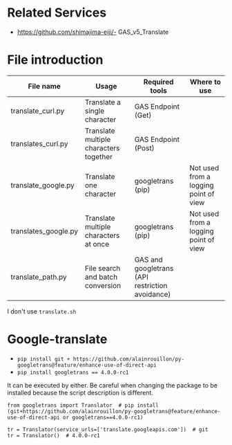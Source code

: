 # Related Services
- https://github.com/shimajima-eiji/- GAS_v5_Translate

# File introduction
File name | Usage | Required tools | Where to use |
| -------------------- | ---- | --- | --- |
| translate_curl.py | Translate a single character | GAS Endpoint (Get) ||
| translates_curl.py | Translate multiple characters together | GAS Endpoint (Post) ||
| translate_google.py | Translate one character | googletrans (pip) | Not used from a logging point of view |
| translates_google.py | Translate multiple characters at once | googletrans (pip) | Not used from a logging point of view |
| translate_path.py | File search and batch conversion | GAS and googletrans (API restriction avoidance) ||

I don't use `translate.sh`

# Google-translate
- `pip install git + https://github.com/alainrouillon/py-googletrans@feature/enhance-use-of-direct-api`
- `pip install googletrans == 4.0.0-rc1`

It can be executed by either.
Be careful when changing the package to be installed because the script description is different.

```
from googletrans import Translator  # pip install (git+https://github.com/alainrouillon/py-googletrans@feature/enhance-use-of-direct-api or googletrans==4.0.0-rc1)

tr = Translator(service_urls=['translate.googleapis.com'])  # git
tr = Translator()  # 4.0.0-rc1
```
